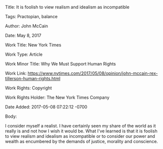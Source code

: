 Title:  It is foolish to view realism and idealism as incompatible

Tags:   Practopian, balance

Author: John McCain

Date:   May 8, 2017

Work Title: New York Times

Work Type: Article

Work Minor Title: Why We Must Support Human Rights

Work Link: https://www.nytimes.com/2017/05/08/opinion/john-mccain-rex-tillerson-human-rights.html

Work Rights: Copyright

Work Rights Holder: The New York Times Company

Date Added: 2017-05-08 07:22:12 -0700

Body: 

I consider myself a realist. I have certainly seen my share of the world as it really is and not how I wish it would be. What I've learned is that it is foolish to view realism and idealism as incompatible or to consider our power and wealth as encumbered by the demands of justice, morality and conscience.

